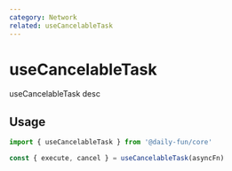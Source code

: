 ```yaml
---
category: Network
related: useCancelableTask
---
```


# useCancelableTask

useCancelableTask desc

## Usage

```ts {3}
import { useCancelableTask } from '@daily-fun/core'

const { execute, cancel } = useCancelableTask(asyncFn)
```
